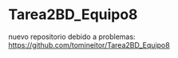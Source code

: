 # Tarea2BD_Equipo8

nuevo repositorio debido a problemas:
https://github.com/tomineitor/Tarea2BD_Equipo8
